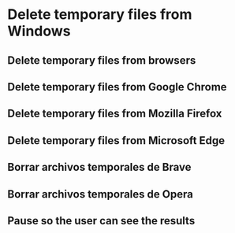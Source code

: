 # Delete temporary files from Windows

## Delete temporary files from browsers


## Delete temporary files from Google Chrome


## Delete temporary files from Mozilla Firefox


## Delete temporary files from Microsoft Edge


## Borrar archivos temporales de Brave


## Borrar archivos temporales de Opera


## Pause so the user can see the results

